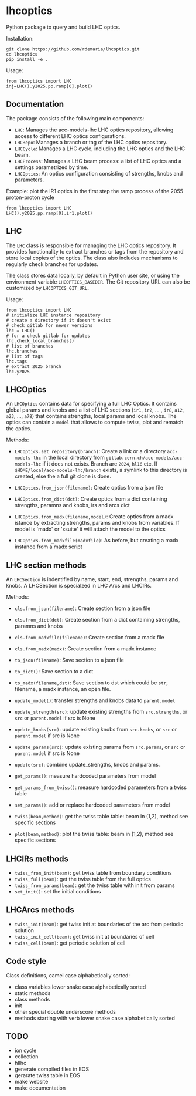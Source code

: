 # lhcoptics

Python package to query and build LHC optics.

Installation:
```
git clone https://github.com/rdemaria/lhcoptics.git
cd lhcoptics
pip install -e .
```

Usage:
```
from lhcoptics import LHC
inj=LHC().y2025.pp.ramp[0].plot()
```

## Documentation

The package consists of the following main components:
- `LHC`: Manages the acc-models-lhc LHC optics repository, allowing access to different LHC optics configurations.
- `LHCRepo`: Manages a branch or tag of the LHC optics repository.
- `LHCCycle`: Manages a LHC cycle, including the LHC optics and the LHC beam.
- `LHCProcess`: Manages a LHC beam process: a list of LHC optics and a settings parametrized by time.
- `LHCOptics`: An optics configuration consisting of strengths, knobs and parameters.

Example: plot the IR1 optics in the first step the ramp process of the 2055 proton-proton cycle

```
from lhcoptics import LHC
LHC().y2025.pp.ramp[0].ir1.plot()
```



## LHC
The `LHC` class is responsible for managing the LHC optics repository. It provides functionality to extract branches or tags from the repository and store local copies of the optics. The class also includes mechanisms to regularly check branches for updates.

The class stores data locally, by default in Python user site, or using the environment variable `LHCOPTICS_BASEDIR`. The Git repository URL can also be customized by `LHCOPTICS_GIT_URL`.

Usage:
```
from lhcoptics import LHC
# initialize LHC instance repository
# create a directory if it doesn't exist
# check gitlab for newer versions
lhc = LHC()
# for a check gitlab for updates
lhc.check_local_branches()
# list of branches
lhc.branches
# list of tags
lhc.tags
# extract 2025 branch
lhc.y2025
```


## LHCOptics

An `LHCOptics` contains data for specifying a full LHC Optics. It contains global params and knobs and a list of LHC sections (`ir1`, `ir2`, ... , `ir8`, `a12`, `a23`, ..., `a78`) that contains strengths, local params and local knobs. The optics can contain a `model` that allows to compute twiss, plot and rematch the optics.

Methods:
- `LHCOptics.set_repository(branch)`: Create a link or a directory `acc-models-lhc` in the local directory from `gitlab.cern.ch/acc-models/acc-models-lhc` if it does not exists. Branch are `2024`, `hl16` etc. If `$HOME/local/acc-models-lhc/branch` exists, a symlink to this directory is created, else the a full git clone is done.

- `LHCOptics.from_json(filename)`: Create optics from a json file
- `LHCOptics.from_dict(dct)`: Create optics from a dict containing strengths, paramns and knobs, irs and arcs dict
- `LHCOptics.from_madx(filename,model)`: Create optics from a madx istance by extracting strengths, params and knobs from variables. If model is 'madx' or 'xsuite' it will attach the model to the optics
- `LHCOptics.from_madxfile(madxfile)`: As before, but creating a madx instance from a madx script


## LHC section methods
An `LHCSection`  is indentified by name, start, end, strengths, params and knobs. A LHCSection is specialzed in LHC Arcs and LHCIRs.

Methods:
- `cls.from_json(filename)`: Create section  from a json file
- `cls.from_dict(dct)`: Create section from a dict containing strengths, paramns and knobs
- `cls.from_madxfile(filename)`: Create section from a madx file
- `cls.from_madx(madx)`: Create section from a madx instance
- `to_json(filename)`: Save section to a json file
- `to_dict()`: Save section to a dict
- `to_madx(filename,dst)`: Save section to dst which could be `str`, filename, a madx instance, an open file.

- `update_model()`: transfer strengths and knobs data to `parent.model`
- `update_strength(src)`: update existing strengths from `src.strengths`, or `src` or `parent.model`  if src is None
- `update_knobs(src)`: update existing knobs from `src.knobs`, or `src` or `parent.model`  if src is None
- `update_params(src)`: update existing params from `src.params`, or `src` or `parent.model`  if src is None
- `update(src)`: combine update_strengths, knobs and params.

- `get_params()`:  measure hardcoded parameters from model
- `get_params_from_twiss()`: measure hardcoded parameters from a twiss table
- `set_params()`: add or replace  hardcoded parameters from model

- `twiss(beam,method)`: get the twiss table table: beam  in (1,2), method see specific sections
- `plot(beam,method)`: plot the twiss table: beam in (1,2), method see specific sections


## LHCIRs methods
- `twiss_from_init(beam)`: get twiss table from boundary conditions
- `twiss_full(beam)`: get the twiss table from the full optics
- `twiss_from_params(beam)`: get the twiss table with init from params
- `set_init()`: set the initial conditions


## LHCArcs methods
- `twiss_init(beam)`: get twiss init at boundaries of the arc from periodic solution
- `twiss_init_cell(beam)`: get twiss init at boundaries of cell
- `twiss_cell(beam)`: get periodic solution of cell


## Code style

Class definitions, camel case alphabetically sorted:
- class variables lower snake case alphabetically sorted
- static methods
- class methods
- init
- other special double underscore methods
- methods starting with verb lower snake case alphabetically sorted


## TODO

- ion cycle
- collection
- hllhc
- generate compiled files in EOS
- gerarate twiss table in EOS
- make website
- make documentation